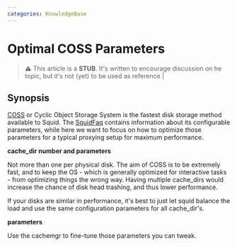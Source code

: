 ```yaml
---
categories: KnowledgeBase
---
```

# Optimal COSS Parameters

> :warning:
    This article is a **STUB**. It's written to encourage discussion on 
    he topic, but it's not (yet) to be used as reference |

## Synopsis

[COSS](/Features/CyclicObjectStorageSystem)
or Cyclic Object Storage System is the fastest disk storage method
available to Squid. The [SquidFaq](/SquidFaq)
contains information about its configurable parameters, while here we
want to focus on how to optimize those parameters for a typical proxying
setup for maximum performance.

**cache_dir number and parameters**

Not more than one per physical disk. The aim of COSS is to be extremely
fast, and to keep the OS - which is generally optimized for interactive
tasks - from optimizing things the wrong way. Having multiple
cache_dirs would increase the chance of disk head trashing, and thus
lower performance.

If your disks are similar in performance, it's best to just let squid
balance the load and use the same configuration parameters for all
cache_dir's.

**parameters**

Use the cachemgr to fine-tune those parameters you can tweak.
